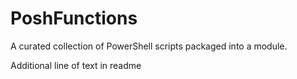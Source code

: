 # PoshFunctions
A curated collection of PowerShell scripts packaged into a module.

Additional line of text in readme
